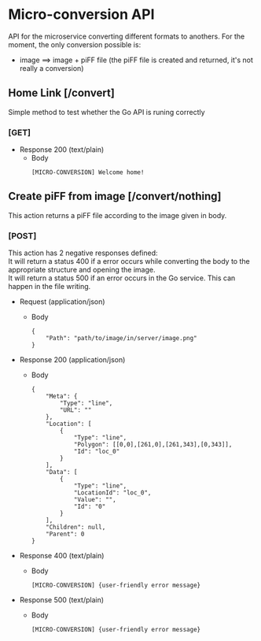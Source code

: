 # Micro-conversion API
API for the microservice converting different formats to anothers.
For the moment, the only conversion possible is:
* image ==> image + piFF file (the piFF file is created and returned, it's not really a conversion)

## Home Link [/convert]
Simple method to test whether the Go API is runing correctly

### [GET]
+ Response 200 (text/plain)  
	+ Body  
    	~~~
    	[MICRO-CONVERSION] Welcome home!
    	~~~

## Create piFF from image [/convert/nothing]
This action returns a piFF file according to the image given in body.

### [POST]
This action has 2 negative responses defined:  
It will return a status 400 if a error occurs while converting the body to the appropriate structure and opening the image.  
It will return a status 500 if an error occurs in the Go service. This can happen in the file writing.  

+ Request (application/json)
	+ Body
		~~~
		{
			"Path": "path/to/image/in/server/image.png"
		}
		~~~

+ Response 200 (application/json)  
	+ Body  
		~~~
		{
            "Meta": {
                "Type": "line",
                "URL": ""
            },
            "Location": [
                {
                    "Type": "line",
                    "Polygon": [[0,0],[261,0],[261,343],[0,343]],
                    "Id": "loc_0"
                }
            ],
            "Data": [
                {
                    "Type": "line",
                    "LocationId": "loc_0",
                    "Value": "",
                    "Id": "0"
                }
            ],
            "Children": null,
            "Parent": 0
        }
        ~~~

+ Response 400 (text/plain)  
	+ Body  
		~~~
        [MICRO-CONVERSION] {user-friendly error message}
        ~~~

+ Response 500 (text/plain)  
	+ Body  
		~~~
        [MICRO-CONVERSION] {user-friendly error message}
        ~~~











